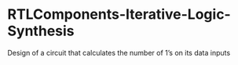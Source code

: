 # RTLComponents-Iterative-Logic-Synthesis
Design of a circuit that calculates the number of 1’s on its data inputs
